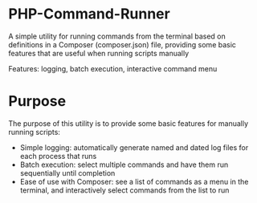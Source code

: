 # PHP-Command-Runner
A simple utility for running commands from the terminal based on definitions in a Composer (composer.json) file, providing some basic features that are useful when running scripts manually

Features: logging, batch execution, interactive command menu

# Purpose

The purpose of this utility is to provide some basic features for manually running scripts:
- Simple logging: automatically generate named and dated log files for each process that runs
- Batch execution: select multiple commands and have them run sequentially until completion
- Ease of use with Composer: see a list of commands as a menu in the terminal, and interactively select commands from the list to run
